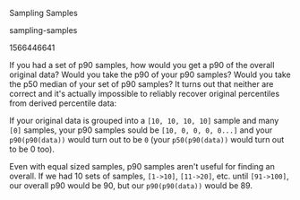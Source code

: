 Sampling Samples

sampling-samples

1566446641

If you had a set of p90 samples, how would you get a p90 of the overall original data?
Would you take the p90 of your p90 samples?  Would you take the p50 median of your set of p90 samples?
It turns out that neither are correct and it's actually impossible to reliably recover original
percentiles from derived percentile data:

If your original data is grouped into a `[10, 10, 10, 10]` sample and many `[0]` samples, your p90 samples
sould be `[10, 0, 0, 0, 0...]` and your `p90(p90(data))` would turn out to be `0` (your `p50(p90(data))` would
turn out to be 0 too).

Even with equal sized samples, p90 samples aren't useful for finding an overall.  If we had 10
sets of samples, `[1->10]`, `[11->20]`, etc. until `[91->100]`, our overall p90 would be 90, but our
`p90(p90(data))` would be 89.

